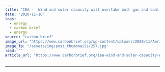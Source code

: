 ```yaml
---
title: "IEA -  Wind and solar capacity will overtake both gas and coal globally by 2024"
date: "2020-11-10"
tags: 
  - energy
  - carbon brief
  - energy
source: "carbon brief"
image_url: "https://www.carbonbrief.org/wp-content/uploads/2020/11/Aerial-view-of-solar-panels-in-a-solar-farm-in-Thailand-583x372.jpg"
image_fp: "/assets/img/post_thumbnails/257.jpg"
lead: ""
article_url: "https://www.carbonbrief.org/iea-wind-and-solar-capacity-will-overtake-both-gas-and-coal-globally-by-2024"
---
```


---
